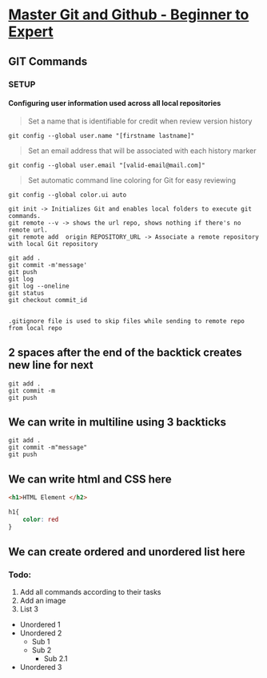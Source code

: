 # [Master Git and Github - Beginner to Expert](udemy.com/course/git-and-github-for-absolute-beginners/)

## GIT Commands
### SETUP
#### Configuring user information used across all local repositories

> Set a name that is  identifiable for credit when review version history 
```
git config --global user.name "[firstname lastname]" 
```
> Set an email address that will be associated with each history marker
```
git config --global user.email "[valid-email@mail.com]" 
```
> Set automatic command line coloring for Git for easy reviewing
```
git config --global color.ui auto 
```

```
git init -> Initializes Git and enables local folders to execute git commands.
git remote --v -> shows the url repo, shows nothing if there's no remote url. 
git remote add  origin REPOSITORY_URL -> Associate a remote repository with local Git repository

```

```
git add .
git commit -m'message'
git push
git log
git log --oneline
git status
git checkout commit_id


```

`.gitignore file is used to skip files while sending to remote repo from local repo `

## 2 spaces after the end of the backtick creates new line for next 
`git add .`  
`git commit -m`  
`git push`

## We can write in multiline using 3 backticks 
```
git add .
git commit -m"message"
git push
```
## We can write html and CSS here
```html
<h1>HTML Element </h2>
```

```css
h1{
    color: red
}
```

## We can create ordered and unordered list here
### Todo: 
1. Add all commands according to their tasks
2. Add an image
3. List 3

- Unordered 1
- Unordered 2
   - Sub 1
   - Sub 2
     - Sub 2.1
- Unordered 3
